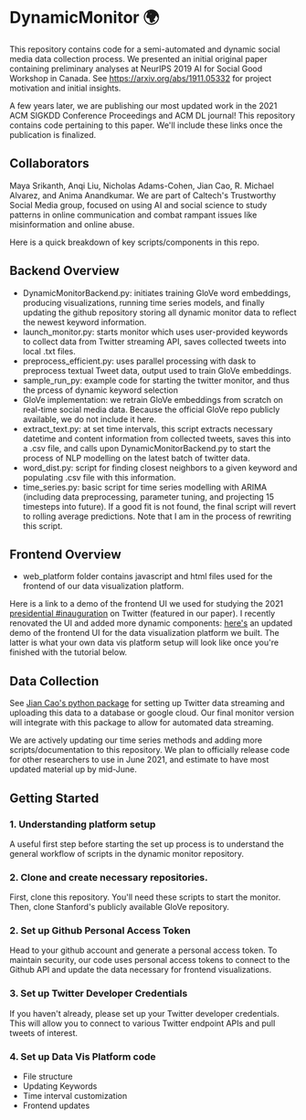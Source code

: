 # DynamicMonitor 🌍

This repository contains code for a semi-automated and dynamic social media data collection process. We presented an initial original paper containing preliminary analyses at NeurIPS 2019 AI for Social Good Workshop in Canada. See https://arxiv.org/abs/1911.05332 for project motivation and initial insights. 

A few years later, we are publishing our most updated work in the 2021 ACM SIGKDD Conference Proceedings and ACM DL journal! This repository contains code pertaining to this paper. We'll include these links once the publication is finalized. 

## Collaborators
Maya Srikanth, Anqi Liu, Nicholas Adams-Cohen, Jian Cao, R. Michael Alvarez, and Anima Anandkumar. We are part of Caltech's Trustworthy Social Media group, focused on using AI and social science to study patterns in online communication and combat rampant issues like misinformation and online abuse. 

Here is a quick breakdown of key scripts/components in this repo. 

## Backend Overview
- DynamicMonitorBackend.py: initiates training GloVe word embeddings, producing visualizations, running time series models, and finally updating the github repository storing all dynamic monitor data to reflect the newest keyword information.
- launch_monitor.py: starts monitor which uses user-provided keywords to collect data from Twitter streaming API, saves collected tweets into local .txt files.
- preprocess_efficient.py: uses parallel processing with dask to preprocess textual Tweet data, output used to train GloVe embeddings.
- sample_run_py: example code for starting the twitter monitor, and thus the prcess of dynamic keyword selection
- GloVe implementation: we retrain GloVe embeddings from scratch on real-time social media data. Because the official GloVe repo publicly available, we do not include it here.
- extract_text.py: at set time intervals, this script extracts necessary datetime and content information from collected tweets, saves this into a .csv file, and calls upon DynamicMonitorBackend.py to start the process of NLP modelling on the latest batch of twitter data.
- word_dist.py: script for finding closest neighbors to a given keyword and populating .csv file with this information.
- time_series.py: basic script for time series modelling with ARIMA (including data preprocessing, parameter tuning, and projecting 15 timesteps into future). If a good fit is not found, the final script will revert to rolling average predictions. Note that I am in the process of rewriting this script.


## Frontend Overview
- web_platform folder contains javascript and html files used for the frontend of our data visualization platform. 

Here is a link to a demo of the frontend UI we used for studying the 2021  [presidential #inauguration](https://mayasrikanth.github.io/social-media-trends/)
on Twitter (featured in our paper). I recently renovated the UI and added more dynamic components: [here's](https://mayasrikanth.github.io/dynamic-monitor-new/) an updated demo of the frontend UI for the data visualization platform we built. The latter is what your own data vis platform setup will look like once you're finished with the tutorial below. 

## Data Collection
See [Jian Cao's python package](https://github.com/jian-frank-cao/spike) for setting up Twitter data streaming and uploading this data to a database or google cloud. Our final monitor version will integrate with this package to allow for automated data streaming. 

We are actively updating our time series methods and adding more scripts/documentation to this repository. We plan to officially release code for other researchers to use in June 2021, and estimate to have most updated material up by mid-June.


## Getting Started  
### 1. Understanding platform setup 
A useful first step before starting the set up process is to understand the general workflow of scripts in the dynamic monitor repository. 


### 2. Clone and create necessary repositories. 
First, clone this repository. You'll need these scripts to start the monitor. Then, clone Stanford's publicly available GloVe repository.

### 2. Set up Github Personal Access Token
Head to your github account and generate a personal access token. To maintain security, our code uses personal access tokens to connect to the Github API and update the data necessary for frontend visualizations. 

### 3. Set up Twitter Developer Credentials
If you haven't already, please set up your Twitter developer credentials. This will allow you to connect to various Twitter endpoint APIs and pull tweets of interest. 

### 4. Set up Data Vis Platform code 
  - File structure
  - Updating Keywords
  - Time interval customization 
  - Frontend updates




